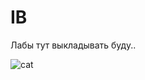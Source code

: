 # IB

Лабы тут выкладывать буду..

![cat](https://user-images.githubusercontent.com/85644131/189212360-1571df80-7d36-49af-bbc7-85ef64cd579d.gif)
